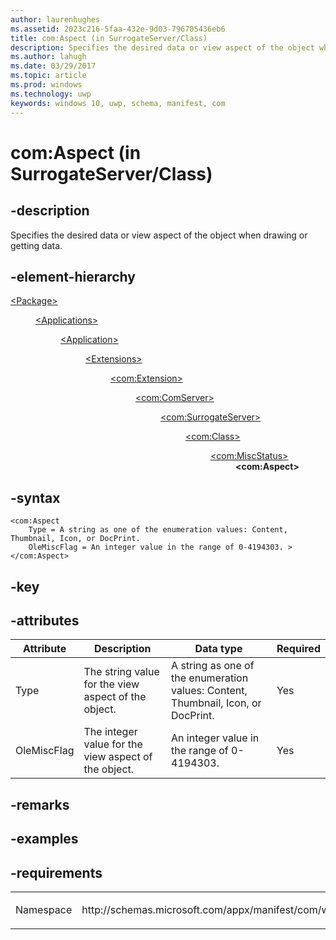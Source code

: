 ```yaml
---
author: laurenhughes
ms.assetid: 2023c216-5faa-432e-9d03-796705436eb6
title: com:Aspect (in SurrogateServer/Class)
description: Specifies the desired data or view aspect of the object when drawing or getting data.
ms.author: lahugh
ms.date: 03/29/2017
ms.topic: article
ms.prod: windows
ms.technology: uwp
keywords: windows 10, uwp, schema, manifest, com
---
```


# com:Aspect (in SurrogateServer/Class)

## -description
Specifies the desired data or view aspect of the object when drawing or getting data.

## -element-hierarchy
<dl>
<dt><a href="element-package.md">&lt;Package&gt;</a></dt>
<dd>
<dl>
<dt><a href="element-applications.md">&lt;Applications&gt;</a></dt>
<dd>
<dl>
<dt><a href="element-application.md">&lt;Application&gt;</a></dt>
<dd>
<dl>
<dt><a href="element-1-extensions.md">&lt;Extensions&gt;</a></dt>
<dd>
<dl>
<dt><a href="element-com-extension.md">&lt;com:Extension&gt;</a></dt>
<dd>
<dl>
<dt><a href="element-com-comserver.md">&lt;com:ComServer&gt;</a></dt>
<dd>
<dl>
<dt><a href="element-com-surrogateserver.md">&lt;com:SurrogateServer&gt;</a></dt>
<dd>
<dl>
<dt><a href="element-com-surrogateserver-class.md">&lt;com:Class&gt;</a></dt>
<dd>
<dl>
<dt><a href="element-com-surrogate-miscstatus.md">&lt;com:MiscStatus&gt;</a></dt>
<dd><b>&lt;com:Aspect&gt;</b></dd>
</dl>
</dd>
</dl>
</dd>
</dl>
</dd>
</dl>
</dd>
</dl>
</dd>
</dl>
</dd>
</dl>
</dd>
</dl>
</dd>
</dl>


## -syntax
```syntax
<com:Aspect  
    Type = A string as one of the enumeration values: Content, Thumbnail, Icon, or DocPrint.
    OleMiscFlag = An integer value in the range of 0-4194303. >
</com:Aspect>
```

## -key

## -attributes

| Attribute | Description | Data type | Required |
|-----------|-------------|-----------|----------|
| Type      | The string value for the view aspect of the object. | A string as one of the enumeration values: Content, Thumbnail, Icon, or DocPrint. | Yes |
| OleMiscFlag | The integer value for the view aspect of the object. | An integer value in the range of 0-4194303. | Yes |

## -remarks

## -examples

## -requirements
<table>
<colgroup>
<col width="50%" />
<col width="50%" />
</colgroup>
<tbody>
<tr class="odd">
<td><p>Namespace</p></td>
<td><p>http://schemas.microsoft.com/appx/manifest/com/windows10</p></td>
</tr>
</tbody>
</table>
